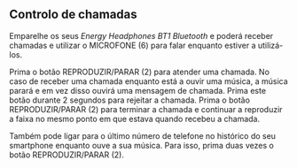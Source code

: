 ## Controlo de chamadas

Emparelhe os seus *Energy Headphones BT1 Bluetooth* e poderá receber chamadas e utilizar o MICROFONE (6) para falar enquanto estiver a utilizá-los.

Prima o botão REPRODUZIR/PARAR (2) para atender uma chamada. No caso de receber uma chamada enquanto está a ouvir uma música, a música parará e em vez disso ouvirá uma mensagem de chamada. Prima este botão durante 2 segundos para rejeitar a chamada.
Prima o botão REPRODUZIR/PARAR (2) para terminar a chamada e continuar a reproduzir a faixa no mesmo ponto em que estava quando recebeu a chamada.

Também pode ligar para o último número de telefone no histórico do seu smartphone enquanto ouve a sua música. Para isso, prima duas vezes o botão REPRODUZIR/PARAR (2).

